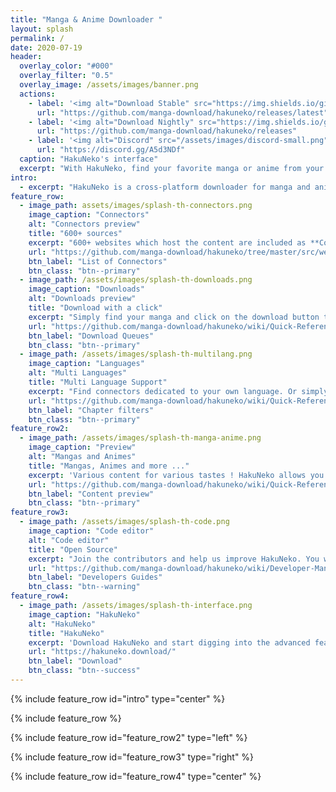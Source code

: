 ```yaml
---
title: "Manga & Anime Downloader "
layout: splash
permalink: /
date: 2020-07-19
header:
  overlay_color: "#000"
  overlay_filter: "0.5"
  overlay_image: /assets/images/banner.png
  actions:
    - label: '<img alt="Download Stable" src="https://img.shields.io/github/downloads/manga-download/hakuneko/latest/total?label=Download%20-%20HakuNeko%20%28Stable%29&logo=github"/>'
      url: "https://github.com/manga-download/hakuneko/releases/latest"
    - label: '<img alt="Download Nightly" src="https://img.shields.io/github/downloads-pre/manga-download/hakuneko/latest/total?color=blue&label=Download%20-%20HakuNeko%20%28Nightly%29&logo=azure-devops"/>'
      url: "https://github.com/manga-download/hakuneko/releases"
    - label: '<img alt="Discord" src="/assets/images/discord-small.png" /> Join us on Discord'
      url: "https://discord.gg/A5d3NDf"
  caption: "HakuNeko's interface"
  excerpt: "With HakuNeko, find your favorite manga or anime from your usual websites (AKA connectors) and start downloading or simply view the content."
intro: 
  - excerpt: "HakuNeko is a cross-platform downloader for manga and anime from various websites. HakuNeko was made to help users who download media for circumstances that requires offline usage. The philosophy is ad-hoc consumption, get it when you want to read/watch it. It is not meant to be a mass downloader to stock up thousands of chapters that are just collected and will probably never be read."
feature_row:
  - image_path: assets/images/splash-th-connectors.png
    image_caption: "Connectors"
    alt: "Connectors preview"
    title: "600+ sources"
    excerpt: "600+ websites which host the content are included as **Connectors**. Simply pick your favorite one. HakuNeko does not host anything by itself."
    url: "https://github.com/manga-download/hakuneko/tree/master/src/web/mjs/connectors"
    btn_label: "List of Connectors"
    btn_class: "btn--primary"
  - image_path: /assets/images/splash-th-downloads.png
    image_caption: "Downloads"
    alt: "Downloads preview"
    title: "Download with a click"
    excerpt: "Simply find your manga and click on the download button to retrieve its content to your drive."
    url: "https://github.com/manga-download/hakuneko/wiki/Quick-Reference#download-queue"
    btn_label: "Download Queues"
    btn_class: "btn--primary"
  - image_path: /assets/images/splash-th-multilang.png
    image_caption: "Languages"
    alt: "Multi Languages"
    title: "Multi Language Support"
    excerpt: "Find connectors dedicated to your own language. Or simply discover connectors having multi languages."
    url: "https://github.com/manga-download/hakuneko/wiki/Quick-Reference#chapter-list"
    btn_label: "Chapter filters"
    btn_class: "btn--primary"
feature_row2:
  - image_path: /assets/images/splash-th-manga-anime.png
    image_caption: "Preview"
    alt: "Mangas and Animes"
    title: "Mangas, Animes and more ..."
    excerpt: 'Various content for various tastes ! HakuNeko allows you to enjoy your content in any format. If you want more, you can always ask for a new connector or feature (but be warned of the long list already waiting).<br/>You can also export to pdf or to ebook formats or use advanced *post scripts* to do whatever you want.'
    url: "https://github.com/manga-download/hakuneko/wiki/Quick-Reference#preview-panel"
    btn_label: "Content preview"
    btn_class: "btn--primary"
feature_row3:
  - image_path: /assets/images/splash-th-code.png
    image_caption: "Code editor"
    alt: "Code editor"
    title: "Open Source"
    excerpt: "Join the contributors and help us improve HakuNeko. You will find detailled guides on the github and a friendly developers community on discord to get some help.<br/>Start with a Pull Request and kindly ask for a review."
    url: "https://github.com/manga-download/hakuneko/wiki/Developer-Manual"
    btn_label: "Developers Guides"
    btn_class: "btn--warning"
feature_row4:
  - image_path: /assets/images/splash-th-interface.png
    image_caption: "HakuNeko"
    alt: "HakuNeko"
    title: "HakuNeko"
    excerpt: 'Download HakuNeko and start digging into the advanced features you want to use. Make sure that you read the documentation to learn how it works.'
    url: "https://hakuneko.download/"
    btn_label: "Download"
    btn_class: "btn--success"
---
```


{% include feature_row id="intro" type="center" %}

{% include feature_row %}

{% include feature_row id="feature_row2" type="left" %}

{% include feature_row id="feature_row3" type="right" %}

{% include feature_row id="feature_row4" type="center" %}
